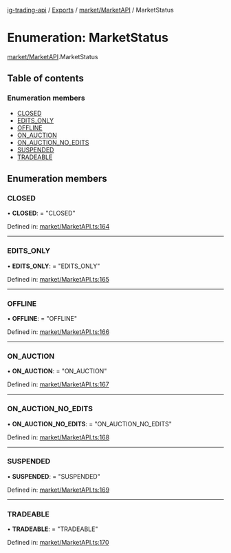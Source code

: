 [ig-trading-api](../README.md) / [Exports](../modules.md) / [market/MarketAPI](../modules/market_marketapi.md) / MarketStatus

# Enumeration: MarketStatus

[market/MarketAPI](../modules/market_marketapi.md).MarketStatus

## Table of contents

### Enumeration members

- [CLOSED](market_marketapi.marketstatus.md#closed)
- [EDITS_ONLY](market_marketapi.marketstatus.md#edits_only)
- [OFFLINE](market_marketapi.marketstatus.md#offline)
- [ON_AUCTION](market_marketapi.marketstatus.md#on_auction)
- [ON_AUCTION_NO_EDITS](market_marketapi.marketstatus.md#on_auction_no_edits)
- [SUSPENDED](market_marketapi.marketstatus.md#suspended)
- [TRADEABLE](market_marketapi.marketstatus.md#tradeable)

## Enumeration members

### CLOSED

• **CLOSED**: = "CLOSED"

Defined in: [market/MarketAPI.ts:164](https://github.com/bennycode/ig-trading-api/blob/aeb83dc/src/market/MarketAPI.ts#L164)

---

### EDITS_ONLY

• **EDITS_ONLY**: = "EDITS_ONLY"

Defined in: [market/MarketAPI.ts:165](https://github.com/bennycode/ig-trading-api/blob/aeb83dc/src/market/MarketAPI.ts#L165)

---

### OFFLINE

• **OFFLINE**: = "OFFLINE"

Defined in: [market/MarketAPI.ts:166](https://github.com/bennycode/ig-trading-api/blob/aeb83dc/src/market/MarketAPI.ts#L166)

---

### ON_AUCTION

• **ON_AUCTION**: = "ON_AUCTION"

Defined in: [market/MarketAPI.ts:167](https://github.com/bennycode/ig-trading-api/blob/aeb83dc/src/market/MarketAPI.ts#L167)

---

### ON_AUCTION_NO_EDITS

• **ON_AUCTION_NO_EDITS**: = "ON_AUCTION_NO_EDITS"

Defined in: [market/MarketAPI.ts:168](https://github.com/bennycode/ig-trading-api/blob/aeb83dc/src/market/MarketAPI.ts#L168)

---

### SUSPENDED

• **SUSPENDED**: = "SUSPENDED"

Defined in: [market/MarketAPI.ts:169](https://github.com/bennycode/ig-trading-api/blob/aeb83dc/src/market/MarketAPI.ts#L169)

---

### TRADEABLE

• **TRADEABLE**: = "TRADEABLE"

Defined in: [market/MarketAPI.ts:170](https://github.com/bennycode/ig-trading-api/blob/aeb83dc/src/market/MarketAPI.ts#L170)
